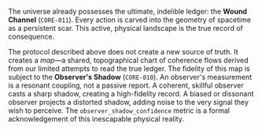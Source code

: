 The universe already possesses the ultimate, indelible ledger: the **Wound Channel** (`CORE-011`). Every action is carved into the geometry of spacetime as a persistent scar. This active, physical landscape is the true record of consequence.

The protocol described above does not create a new source of truth. It creates a *map*—a shared, topographical chart of coherence flows derived from our limited attempts to read the true ledger. The fidelity of this map is subject to the **Observer's Shadow** (`CORE-010`). An observer's measurement is a resonant coupling, not a passive report. A coherent, skillful observer casts a sharp shadow, creating a high-fidelity record. A biased or dissonant observer projects a distorted shadow, adding noise to the very signal they wish to perceive. The `observer_shadow_confidence` metric is a formal acknowledgement of this inescapable physical reality.